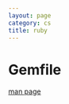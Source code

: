 ```yaml
---
layout: page
category: cs
title: ruby
---
```


Gemfile
=======
[man page](http://bundler.io/man/gemfile.5.html)

